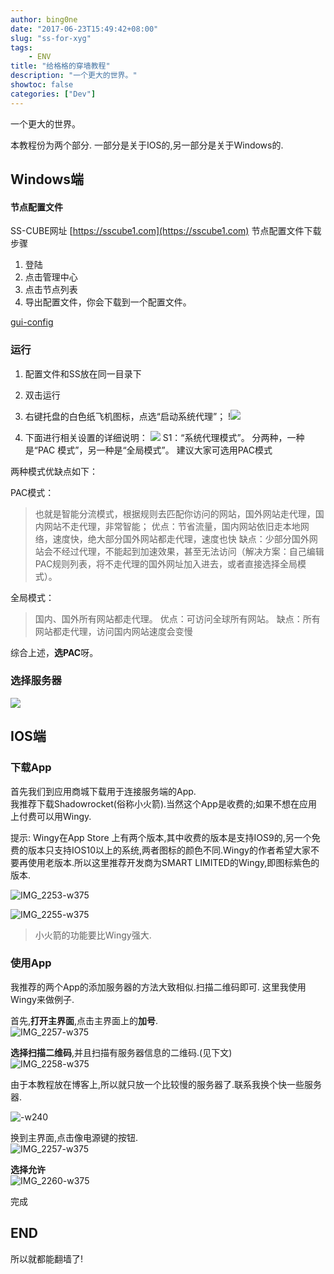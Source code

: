 ```yaml
---
author: bing0ne
date: "2017-06-23T15:49:42+08:00"
slug: "ss-for-xyg"
tags: 
    - ENV
title: "给格格的穿墙教程"
description: "一个更大的世界。"
showtoc: false
categories: ["Dev"]
---
```

一个更大的世界。

本教程份为两个部分. 一部分是关于IOS的,另一部分是关于Windows的.
<!--more-->

## Windows端

#### 节点配置文件
SS-CUBE网址 [https://sscube1.com](https://sscube1.com)
节点配置文件下载步骤
1. 登陆
2. 点击管理中心
3. 点击节点列表
4. 导出配置文件，你会下载到一个配置文件。

[gui-config](media/14979282470079/gui-config.json)



### 运行
1. 配置文件和SS放在同一目录下

2. 双击运行

3. 右键托盘的白色纸飞机图标，点选“启动系统代理”；
!![](https://ws2.sinaimg.cn/large/006tNc79gy1fgrprrflq2j30cl02vt8y.jpg)
4. 下面进行相关设置的详细说明：
![](https://ws1.sinaimg.cn/large/006tNc79gy1fgrpr6j6oqj309p07et9f.jpg)
S1：“系统代理模式”。
分两种，一种是“PAC 模式”，另一种是“全局模式”。
建议大家可选用PAC模式

两种模式优缺点如下：

PAC模式：
> 也就是智能分流模式，根据规则去匹配你访问的网站，国外网站走代理，国内网站不走代理，非常智能；
> 优点：节省流量，国内网站依旧走本地网络，速度快，绝大部分国外网站都走代理，速度也快
> 缺点：少部分国外网站会不经过代理，不能起到加速效果，甚至无法访问（解决方案：自己编辑PAC规则列表，将不走代理的国外网址加入进去，或者直接选择全局模式）。

全局模式：
> 国内、国外所有网站都走代理。
> 优点：可访问全球所有网站。
> 缺点：所有网站都走代理，访问国内网站速度会变慢

综合上述，**选PAC**呀。

### 选择服务器
![](https://ws2.sinaimg.cn/large/006tNc79gy1fgrpq9pbykj30gr0diq5a.jpg)



## IOS端
### 下载App
首先我们到应用商城下载用于连接服务端的App.  
我推荐下载Shadowrocket(俗称小火箭).当然这个App是收费的;如果不想在应用上付费可以用Wingy. 

提示: Wingy在App Store 上有两个版本,其中收费的版本是支持IOS9的,另一个免费的版本只支持IOS10以上的系统,两者图标的颜色不同.Wingy的作者希望大家不要再使用老版本.所以这里推荐开发商为SMART LIMITED的Wingy,即图标紫色的版本.

![IMG_2253-w375](https://ooo.0o0.ooo/2017/07/01/59575e26ddd5a.png)

![IMG_2255-w375](https://ooo.0o0.ooo/2017/07/01/59575e273fa97.png)

> 小火箭的功能要比Wingy强大.

### 使用App
我推荐的两个App的添加服务器的方法大致相似.扫描二维码即可. 
这里我使用Wingy来做例子.

首先,**打开主界面**,点击主界面上的**加号**.  
![IMG_2257-w375](https://ooo.0o0.ooo/2017/07/01/59575e2743482.png)  

**选择扫描二维码**,并且扫描有服务器信息的二维码.(见下文)  
![IMG_2258-w375](https://ooo.0o0.ooo/2017/07/01/59575e275ac69.png)

由于本教程放在博客上,所以就只放一个比较慢的服务器了.联系我换个快一些服务器.

![-w240](https://ooo.0o0.ooo/2017/07/01/59575e272aaba.jpg)

换到主界面,点击像电源键的按钮.  
![IMG_2257-w375](https://ooo.0o0.ooo/2017/07/01/59575e2743482.png)



**选择允许**  
![IMG_2260-w375](https://ooo.0o0.ooo/2017/07/01/59575e273ee2d.png)

完成




## END
所以就都能翻墙了!


